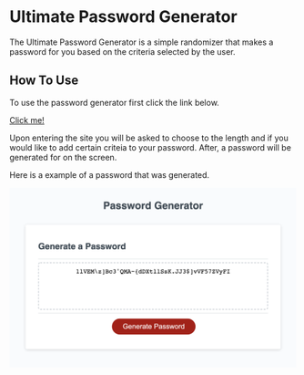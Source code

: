 # Ultimate Password Generator

The Ultimate Password Generator is a simple randomizer that makes a password for you based on the criteria selected by the user.

## How To Use

To use the password generator first click the link below.

[Click me!](https://e-albert.github.io/ultimate-password-generator/)

Upon entering the site you will be asked to choose to the length and if you would like to add certain criteia to your password. After, a password will be generated for on the screen.

Here is a example of a password that was generated.

![Screenshot of website](/assets/ScreenshotOfWebsite.png)
 